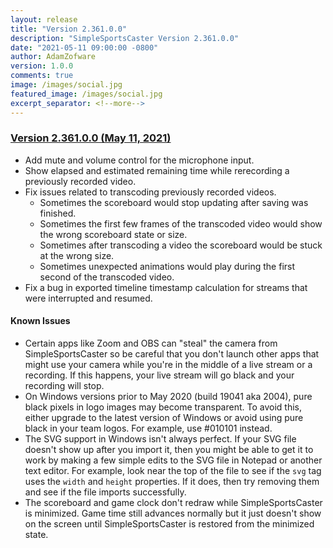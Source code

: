 ```yaml
---
layout: release
title: "Version 2.361.0.0"
description: "SimpleSportsCaster Version 2.361.0.0"
date: "2021-05-11 09:00:00 -0800"
author: AdamZofware
version: 1.0.0
comments: true
image: /images/social.jpg
featured_image: /images/social.jpg
excerpt_separator: <!--more-->
---
```


### [Version 2.361.0.0 (May 11, 2021)]({{page.url}})

* Add mute and volume control for the microphone input.
* Show elapsed and estimated remaining time while rerecording a previously recorded video.
* Fix issues related to transcoding previously recorded videos.
  * Sometimes the scoreboard would stop updating after saving was finished.
  * Sometimes the first few frames of the transcoded video would show the wrong scoreboard state or size.
  * Sometimes after transcoding a video the scoreboard would be stuck at the wrong size.
  * Sometimes unexpected animations would play during the first second of the transcoded video.
* Fix a bug in exported timeline timestamp calculation for streams that were interrupted and resumed.

<!--more-->

#### Known Issues

* Certain apps like Zoom and OBS can "steal" the camera from SimpleSportsCaster so be careful that you don't launch other apps that might use your camera while you're in the middle of a live stream or a recording. If this happens, your live stream will go black and your recording will stop.
* On Windows versions prior to May 2020 (build 19041 aka 2004), pure black pixels in logo images may become transparent. To avoid this, either upgrade to the latest version of Windows or avoid using pure black in your team logos. For example, use #010101 instead.
* The SVG support in Windows isn't always perfect. If your SVG file doesn't show up after you import it, then you might be able to get it to work by making a few simple edits to the SVG file in Notepad or another text editor. For example, look near the top of the file to see if the `svg` tag uses the `width` and `height` properties. If it does, then try removing them and see if the file imports successfully.
* The scoreboard and game clock don't redraw while SimpleSportsCaster is minimized. Game time still advances normally but it just doesn't show on the screen until SimpleSportsCaster is restored from the minimized state.
